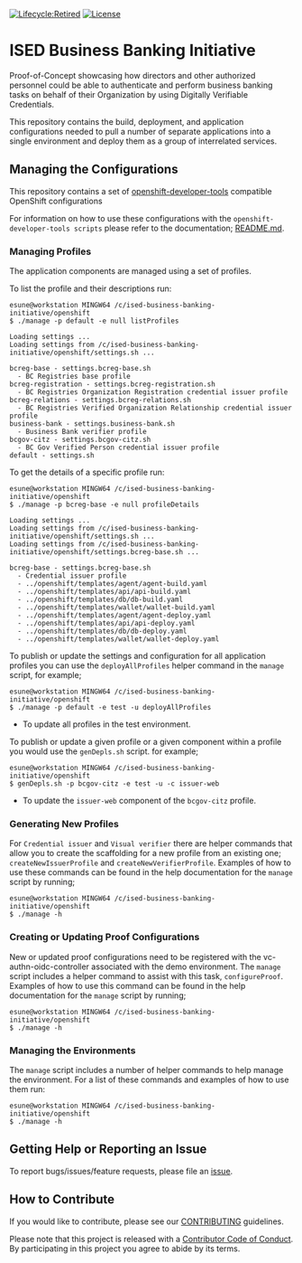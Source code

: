 [![Lifecycle:Retired](https://img.shields.io/badge/Lifecycle-Retired-d45500)](https://github.com/bcgov/repomountie/blob/master/doc/lifecycle-badges.md)
[![License](https://img.shields.io/badge/License-Apache%202.0-blue.svg)](LICENSE)

# ISED Business Banking Initiative

Proof-of-Concept showcasing how directors and other authorized personnel could be able to authenticate and perform business banking tasks on behalf of their Organization by using Digitally Verifiable Credentials.

This repository contains the build, deployment, and application configurations needed to pull a number of separate applications into a single environment and deploy them as a group of interrelated services.

## Managing the Configurations

This repository contains a set of [openshift-developer-tools](https://github.com/BCDevOps/openshift-developer-tools/tree/master/bin) compatible OpenShift configurations

For information on how to use these configurations with the `openshift-developer-tools scripts` please refer to the documentation; [README.md](https://github.com/BCDevOps/openshift-developer-tools/blob/master/bin/README.md).

### Managing Profiles

The application components are managed using a set of profiles.

To list the profile and their descriptions run:

```shell
esune@workstation MINGW64 /c/ised-business-banking-initiative/openshift
$ ./manage -p default -e null listProfiles

Loading settings ...
Loading settings from /c/ised-business-banking-initiative/openshift/settings.sh ...

bcreg-base - settings.bcreg-base.sh
  - BC Registries base profile
bcreg-registration - settings.bcreg-registration.sh
  - BC Registries Organization Registration credential issuer profile
bcreg-relations - settings.bcreg-relations.sh
  - BC Registries Verified Organization Relationship credential issuer profile
business-bank - settings.business-bank.sh
  - Business Bank verifier profile
bcgov-citz - settings.bcgov-citz.sh
  - BC Gov Verified Person credential issuer profile
default - settings.sh
```

To get the details of a specific profile run:

```shell
esune@workstation MINGW64 /c/ised-business-banking-initiative/openshift
$ ./manage -p bcreg-base -e null profileDetails

Loading settings ...
Loading settings from /c/ised-business-banking-initiative/openshift/settings.sh ...
Loading settings from /c/ised-business-banking-initiative/openshift/settings.bcreg-base.sh ...

bcreg-base - settings.bcreg-base.sh
  - Credential issuer profile
  - ../openshift/templates/agent/agent-build.yaml
  - ../openshift/templates/api/api-build.yaml
  - ../openshift/templates/db/db-build.yaml
  - ../openshift/templates/wallet/wallet-build.yaml
  - ../openshift/templates/agent/agent-deploy.yaml
  - ../openshift/templates/api/api-deploy.yaml
  - ../openshift/templates/db/db-deploy.yaml
  - ../openshift/templates/wallet/wallet-deploy.yaml
```

To publish or update the settings and configuration for all application profiles you can use the `deployAllProfiles` helper command in the `manage` script, for example;

```shell
esune@workstation MINGW64 /c/ised-business-banking-initiative/openshift
$ ./manage -p default -e test -u deployAllProfiles
```

- To update all profiles in the test environment.

To publish or update a given profile or a given component within a profile you would use the `genDepls.sh` script. for example;

```shell
esune@workstation MINGW64 /c/ised-business-banking-initiative/openshift
$ genDepls.sh -p bcgov-citz -e test -u -c issuer-web
```

- To update the `issuer-web` component of the `bcgov-citz` profile.

### Generating New Profiles

For `Credential issuer` and `Visual verifier` there are helper commands that allow you to create the scaffolding for a new profile from an existing one; `createNewIssuerProfile` and `createNewVerifierProfile`. Examples of how to use these commands can be found in the help documentation for the `manage` script by running;

```shell
esune@workstation MINGW64 /c/ised-business-banking-initiative/openshift
$ ./manage -h
```

### Creating or Updating Proof Configurations

New or updated proof configurations need to be registered with the vc-authn-oidc-controller associated with the demo environment. The `manage` script includes a helper command to assist with this task, `configureProof`. Examples of how to use this command can be found in the help documentation for the `manage` script by running;

```shell
esune@workstation MINGW64 /c/ised-business-banking-initiative/openshift
$ ./manage -h
```

### Managing the Environments

The `manage` script includes a number of helper commands to help manage the environment. For a list of these commands and examples of how to use them run:

```shell
esune@workstation MINGW64 /c/ised-business-banking-initiative/openshift
$ ./manage -h
```

## Getting Help or Reporting an Issue

To report bugs/issues/feature requests, please file an [issue](../../issues).

## How to Contribute

If you would like to contribute, please see our [CONTRIBUTING](./CONTRIBUTING.md) guidelines.

Please note that this project is released with a [Contributor Code of Conduct](./CODE_OF_CONDUCT.md).
By participating in this project you agree to abide by its terms.
